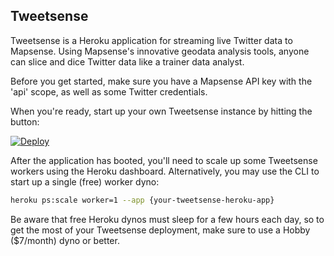 ## Tweetsense

Tweetsense is a Heroku application for streaming live Twitter data to Mapsense. Using Mapsense's innovative geodata analysis tools, anyone can slice and dice Twitter data like a trainer data analyst. 

Before you get started, make sure you have a Mapsense API key with the 'api' scope, as well as some Twitter credentials.

When you're ready, start up your own Tweetsense instance by hitting the button:

[![Deploy](https://www.herokucdn.com/deploy/button.png)](https://heroku.com/deploy)

After the application has booted, you'll need to scale up some Tweetsense workers using the Heroku dashboard. Alternatively, you may use the CLI to start up a single (free) worker dyno:

```bash
heroku ps:scale worker=1 --app {your-tweetsense-heroku-app}
```

Be aware that free Heroku dynos must sleep for a few hours each day, so to get the most of your Tweetsense deployment, make sure to use a Hobby ($7/month) dyno or better.

